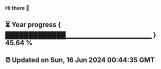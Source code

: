 ### Hi there 👋
⏳ Year progress { █████████████▁▁▁▁▁▁▁▁▁▁▁▁▁▁▁▁▁ } 45.64 %
---
⏰ Updated on Sun, 16 Jun 2024 00:44:35 GMT
---
